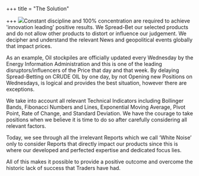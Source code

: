 +++
title = "The Solution"

+++
![](/images/force-open.jpg)Constant discipline and 100% concentration are required to achieve 'innovation leading' positive results. We Spread-Bet our selected products and do not allow other products to distort or influence our judgement. We decipher and understand the relevant News and geopolitical events globally that impact prices.

As an example, Oil stockpiles are officially updated every Wednesday by the Energy Information Administration and this is one of the leading disruptors/influencers of the Price that day and that week. By delaying Spread-Betting on CRUDE OIL by one day, by not Opening new Positions on Wednesdays, is logical and provides the best situation, however there are exceptions.

We take into account all relevant Technical Indicators including Bollinger Bands, Fibonacci Numbers and Lines, Exponential Moving Average, Pivot Point, Rate of Change, and Standard Deviation. We have the courage to take positions when we believe it is time to do so after carefully considering all relevant factors.

Today, we see through all the irrelevant Reports which we call ‘White Noise’ only to consider Reports that directly impact our products since this is where our developed  and perfected expertise and dedicated focus lies.

All of this makes it possible to provide a positive outcome and overcome the historic lack of success that Traders have had.